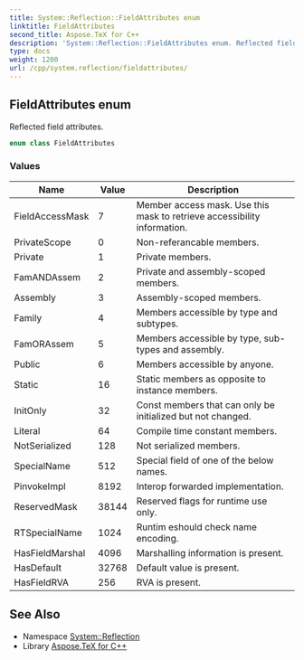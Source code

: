 ```yaml
---
title: System::Reflection::FieldAttributes enum
linktitle: FieldAttributes
second_title: Aspose.TeX for C++
description: 'System::Reflection::FieldAttributes enum. Reflected field attributes in C++.'
type: docs
weight: 1200
url: /cpp/system.reflection/fieldattributes/
---
```

## FieldAttributes enum


Reflected field attributes.

```cpp
enum class FieldAttributes
```

### Values

| Name | Value | Description |
| --- | --- | --- |
| FieldAccessMask | 7 | Member access mask. Use this mask to retrieve accessibility information. |
| PrivateScope | 0 | Non-referancable members. |
| Private | 1 | Private members. |
| FamANDAssem | 2 | Private and assembly-scoped members. |
| Assembly | 3 | Assembly-scoped members. |
| Family | 4 | Members accessible by type and subtypes. |
| FamORAssem | 5 | Members accessible by type, sub-types and assembly. |
| Public | 6 | Members accessible by anyone. |
| Static | 16 | Static members as opposite to instance members. |
| InitOnly | 32 | Const members that can only be initialized but not changed. |
| Literal | 64 | Compile time constant members. |
| NotSerialized | 128 | Not serialized members. |
| SpecialName | 512 | Special field of one of the below names. |
| PinvokeImpl | 8192 | Interop forwarded implementation. |
| ReservedMask | 38144 | Reserved flags for runtime use only. |
| RTSpecialName | 1024 | Runtim eshould check name encoding. |
| HasFieldMarshal | 4096 | Marshalling information is present. |
| HasDefault | 32768 | Default value is present. |
| HasFieldRVA | 256 | RVA is present. |

## See Also

* Namespace [System::Reflection](../)
* Library [Aspose.TeX for C++](../../)
